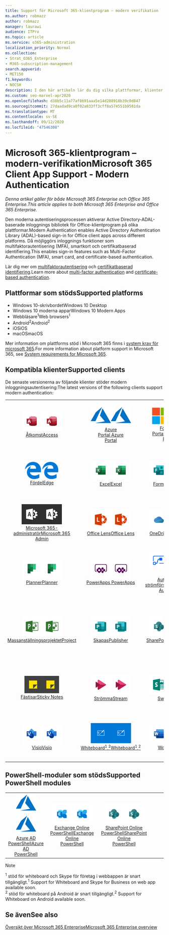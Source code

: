 ```yaml
---
title: Support för Microsoft 365-klientprogram – modern verifikation
ms.author: robmazz
author: robmazz
manager: laurawi
audience: ITPro
ms.topic: article
ms.service: o365-administration
localization_priority: Normal
ms.collection:
- Strat_O365_Enterprise
- M365-subscription-management
search.appverid:
- MET150
f1.keywords:
- NOCSH
description: I den här artikeln lär du dig vilka plattformar, klienter och PowerShell-moduler som stöder modern auktorisering för Microsoft 365.
ms.custom: seo-marvel-apr2020
ms.openlocfilehash: d38b5c11a77af8691aaa5e14d288918b39c0d847
ms.sourcegitcommit: 27daadad9ca0f02a833ff3cff8a574551b9581da
ms.translationtype: MT
ms.contentlocale: sv-SE
ms.lasthandoff: 09/12/2020
ms.locfileid: "47546308"
---
```

# <a name="microsoft-365-client-app-support---modern-authentication"></a><span data-ttu-id="7ae9a-103">Microsoft 365-klientprogram – modern-verifikation</span><span class="sxs-lookup"><span data-stu-id="7ae9a-103">Microsoft 365 Client App Support - Modern Authentication</span></span>

<span data-ttu-id="7ae9a-104">*Denna artikel gäller för både Microsoft 365 Enterprise och Office 365 Enterprise.*</span><span class="sxs-lookup"><span data-stu-id="7ae9a-104">*This article applies to both Microsoft 365 Enterprise and Office 365 Enterprise.*</span></span>

<span data-ttu-id="7ae9a-105">Den moderna autentiseringsprocessen aktiverar Active Directory-ADAL-baserade inloggnings bibliotek för Office-klientprogram på olika plattformar.</span><span class="sxs-lookup"><span data-stu-id="7ae9a-105">Modern Authentication enables Active Directory Authentication Library (ADAL)-based sign-in for Office client apps across different platforms.</span></span> <span data-ttu-id="7ae9a-106">Då möjliggörs inloggnings funktioner som multifaktorautentisering (MFA), smartkort och certifikatbaserad identifiering.</span><span class="sxs-lookup"><span data-stu-id="7ae9a-106">This enables sign-in features such as Multi-Factor Authentication (MFA), smart card, and certificate-based authentication.</span></span>

<span data-ttu-id="7ae9a-107">Lär dig mer om [multifaktorautentisering](https://docs.microsoft.com/azure/active-directory/authentication/multi-factor-authentication) och [certifikatbaserad identifiering](https://docs.microsoft.com/azure/active-directory/active-directory-certificate-based-authentication-get-started).</span><span class="sxs-lookup"><span data-stu-id="7ae9a-107">Learn more about [multi-factor authentication](https://docs.microsoft.com/azure/active-directory/authentication/multi-factor-authentication) and [certificate-based authentication](https://docs.microsoft.com/azure/active-directory/active-directory-certificate-based-authentication-get-started).</span></span>

## <a name="supported-platforms"></a><span data-ttu-id="7ae9a-108">Plattformar som stöds</span><span class="sxs-lookup"><span data-stu-id="7ae9a-108">Supported platforms</span></span>

 - <span data-ttu-id="7ae9a-109">Windows 10-skrivbordet</span><span class="sxs-lookup"><span data-stu-id="7ae9a-109">Windows 10 Desktop</span></span>
 - <span data-ttu-id="7ae9a-110">Windows 10 moderna appar</span><span class="sxs-lookup"><span data-stu-id="7ae9a-110">Windows 10 Modern Apps</span></span>
 - <span data-ttu-id="7ae9a-111">Webbläsare<sup>1</sup></span><span class="sxs-lookup"><span data-stu-id="7ae9a-111">Web browsers<sup>1</sup></span></span>
 - <span data-ttu-id="7ae9a-112">Android<sup>2</sup></span><span class="sxs-lookup"><span data-stu-id="7ae9a-112">Android<sup>2</sup></span></span>
 - <span data-ttu-id="7ae9a-113">iOS</span><span class="sxs-lookup"><span data-stu-id="7ae9a-113">iOS</span></span>
 - <span data-ttu-id="7ae9a-114">macOS</span><span class="sxs-lookup"><span data-stu-id="7ae9a-114">macOS</span></span>

<span data-ttu-id="7ae9a-115">Mer information om plattforms stöd i Microsoft 365 finns i [system krav för microsoft 365](https://products.office.com/office-system-requirements).</span><span class="sxs-lookup"><span data-stu-id="7ae9a-115">For more information about platform support in Microsoft 365, see [System requirements for Microsoft 365](https://products.office.com/office-system-requirements).</span></span>

## <a name="supported-clients"></a><span data-ttu-id="7ae9a-116">Kompatibla klienter</span><span class="sxs-lookup"><span data-stu-id="7ae9a-116">Supported clients</span></span>

<span data-ttu-id="7ae9a-117">De senaste versionerna av följande klienter stöder modern inloggningsautentisering:</span><span class="sxs-lookup"><span data-stu-id="7ae9a-117">The latest versions of the following clients support modern authentication:</span></span>

| | | | | | |
|:---:|:---:|:---:|:---:|:---:|:---:|
| <span data-ttu-id="7ae9a-118">![Access-ikon](../media/o365-access-64x64.png)</span><span class="sxs-lookup"><span data-stu-id="7ae9a-118">![Access icon](../media/o365-access-64x64.png)</span></span> <br> [<span data-ttu-id="7ae9a-119">Åtkomst</span><span class="sxs-lookup"><span data-stu-id="7ae9a-119">Access</span></span>](https://products.office.com/access) | <span data-ttu-id="7ae9a-120">![Azure-ikon](../media/o365-azure-64x64.png)</span><span class="sxs-lookup"><span data-stu-id="7ae9a-120">![Azure icon](../media/o365-azure-64x64.png)</span></span> <br> [<span data-ttu-id="7ae9a-121">Azure <br> Portal </span><span class="sxs-lookup"><span data-stu-id="7ae9a-121">Azure <br> Portal </span></span>](https://azure.microsoft.com/features/azure-portal/) | <span data-ttu-id="7ae9a-122">![Ikonen företags Portal](../media/o365-microsoft-64x64.png)</span><span class="sxs-lookup"><span data-stu-id="7ae9a-122">![Company portal icon](../media/o365-microsoft-64x64.png)</span></span> <br> [<span data-ttu-id="7ae9a-123">Företags <br> Portal </span><span class="sxs-lookup"><span data-stu-id="7ae9a-123">Company <br> Portal </span></span>](https://docs.microsoft.com/intune-user-help/sign-in-to-the-company-portal) | <span data-ttu-id="7ae9a-124">![Delve-ikon](../media/o365-delve-64x64.png)</span><span class="sxs-lookup"><span data-stu-id="7ae9a-124">![Delve icon](../media/o365-delve-64x64.png)</span></span> <br> [<span data-ttu-id="7ae9a-125">Delve</span><span class="sxs-lookup"><span data-stu-id="7ae9a-125">Delve</span></span>](https://products.office.com/business/intelligent-search) | <span data-ttu-id="7ae9a-126">![Dynamics 365-ikon](../media/o365-dynamics365-64x64.png)</span><span class="sxs-lookup"><span data-stu-id="7ae9a-126">![Dynamics 365 icon](../media/o365-dynamics365-64x64.png)</span></span> <br> [<span data-ttu-id="7ae9a-127">Dynamics 365</span><span class="sxs-lookup"><span data-stu-id="7ae9a-127">Dynamics 365</span></span>](https://dynamics.microsoft.com) 
| <span data-ttu-id="7ae9a-128">![Ikonen kant](../media/o365-edge-64x64.png)</span><span class="sxs-lookup"><span data-stu-id="7ae9a-128">![Edge icon](../media/o365-edge-64x64.png)</span></span> <br> [<span data-ttu-id="7ae9a-129">Fördel</span><span class="sxs-lookup"><span data-stu-id="7ae9a-129">Edge</span></span>](https://www.microsoft.com/windows/microsoft-edge) | <span data-ttu-id="7ae9a-130">![Excel-ikon](../media/o365-excel-64x64.png)</span><span class="sxs-lookup"><span data-stu-id="7ae9a-130">![Excel icon](../media/o365-excel-64x64.png)</span></span> <br> [<span data-ttu-id="7ae9a-131">Excel</span><span class="sxs-lookup"><span data-stu-id="7ae9a-131">Excel</span></span>](https://products.office.com/excel) | <span data-ttu-id="7ae9a-132">![Formulär ikon](../media/o365-forms-64x64.png)</span><span class="sxs-lookup"><span data-stu-id="7ae9a-132">![Forms icon](../media/o365-forms-64x64.png)</span></span> <br> [<span data-ttu-id="7ae9a-133">Formulär</span><span class="sxs-lookup"><span data-stu-id="7ae9a-133">Forms</span></span>](https://flow.microsoft.com/connectors/shared_microsoftforms/microsoft-forms/) | <span data-ttu-id="7ae9a-134">![Ikonen Kaizala](../media/o365-kaizala-64x64.png)</span><span class="sxs-lookup"><span data-stu-id="7ae9a-134">![Kaizala icon](../media/o365-kaizala-64x64.png)</span></span> <br> [<span data-ttu-id="7ae9a-135">Kaizala</span><span class="sxs-lookup"><span data-stu-id="7ae9a-135">Kaizala</span></span>](https://products.office.com/en/business/microsoft-kaizala) | <span data-ttu-id="7ae9a-136">![Ikonen Office.com](../media/o365-office-64x64.png)</span><span class="sxs-lookup"><span data-stu-id="7ae9a-136">![Office.com icon](../media/o365-office-64x64.png)</span></span> <br> [<span data-ttu-id="7ae9a-137">Office.com</span><span class="sxs-lookup"><span data-stu-id="7ae9a-137">Office.com</span></span>](https://www.office.com/) 
| <span data-ttu-id="7ae9a-138">![Administratörs ikon för Office 365](../media/o365-o365admin-64x64.png)</span><span class="sxs-lookup"><span data-stu-id="7ae9a-138">![Office 365 Admin icon](../media/o365-o365admin-64x64.png)</span></span> <br> [<span data-ttu-id="7ae9a-139">Microsoft 365- <br> administratör</span><span class="sxs-lookup"><span data-stu-id="7ae9a-139">Microsoft 365 <br> Admin</span></span>](https://products.office.com/business/manage-office-365-admin-app) | <span data-ttu-id="7ae9a-140">![Lins ikonen](../media/o365-lens-64x64.png)</span><span class="sxs-lookup"><span data-stu-id="7ae9a-140">![Lens icon](../media/o365-lens-64x64.png)</span></span> <br> [<span data-ttu-id="7ae9a-141">Office Lens</span><span class="sxs-lookup"><span data-stu-id="7ae9a-141">Office Lens</span></span>](https://www.microsoft.com/p/office-lens/9wzdncrfj3t8?activetab=pivot%3Aoverviewtab) | <span data-ttu-id="7ae9a-142">![OneDrive för företag-ikon](../media/o365-OneDrive-64x64.png)</span><span class="sxs-lookup"><span data-stu-id="7ae9a-142">![OneDrive for Business icon](../media/o365-OneDrive-64x64.png)</span></span> <br> [<span data-ttu-id="7ae9a-143">OneDrive</span><span class="sxs-lookup"><span data-stu-id="7ae9a-143">OneDrive</span></span>](https://products.office.com/onedrive-for-business/online-cloud-storage) |  <span data-ttu-id="7ae9a-144">![OneNote-ikon](../media/o365-OneNote-64x64.png)</span><span class="sxs-lookup"><span data-stu-id="7ae9a-144">![OneNote icon](../media/o365-OneNote-64x64.png)</span></span> <br> [<span data-ttu-id="7ae9a-145">OneNote</span><span class="sxs-lookup"><span data-stu-id="7ae9a-145">OneNote</span></span>](https://products.office.com/onenote) | <span data-ttu-id="7ae9a-146">![Outlook-ikon](../media/o365-outlook-64x64.png)</span><span class="sxs-lookup"><span data-stu-id="7ae9a-146">![Outlook icon](../media/o365-outlook-64x64.png)</span></span> <br> [<span data-ttu-id="7ae9a-147">Outlook</span><span class="sxs-lookup"><span data-stu-id="7ae9a-147">Outlook</span></span>](https://products.office.com/outlook) 
| <span data-ttu-id="7ae9a-148">![Planner-ikon](../media/o365-planner-64x64.png)</span><span class="sxs-lookup"><span data-stu-id="7ae9a-148">![Planner icon](../media/o365-planner-64x64.png)</span></span> <br> [<span data-ttu-id="7ae9a-149">Planner</span><span class="sxs-lookup"><span data-stu-id="7ae9a-149">Planner</span></span>](https://products.office.com/business/task-management-software) | <span data-ttu-id="7ae9a-150">![Ikonen PowerApps](../media/o365-powerapps-64x64.png)</span><span class="sxs-lookup"><span data-stu-id="7ae9a-150">![PowerApps icon](../media/o365-powerapps-64x64.png)</span></span> <br> [<span data-ttu-id="7ae9a-151">PowerApps </span><span class="sxs-lookup"><span data-stu-id="7ae9a-151">PowerApps </span></span>](https://powerapps.microsoft.com) | <span data-ttu-id="7ae9a-152">![Automatisk ström indikator](../media/o365-flow-64x64.png)</span><span class="sxs-lookup"><span data-stu-id="7ae9a-152">![Power Automate icon](../media/o365-flow-64x64.png)</span></span> <br> [<span data-ttu-id="7ae9a-153"><br>Automatisk strömförsörjning</span><span class="sxs-lookup"><span data-stu-id="7ae9a-153">Power <br> Automate</span></span>](https://flow.microsoft.com) | <span data-ttu-id="7ae9a-154">![Ikonen PowerBI](../media/o365-powerbi-64x64.png)</span><span class="sxs-lookup"><span data-stu-id="7ae9a-154">![PowerBI icon](../media/o365-powerbi-64x64.png)</span></span> <br> [<span data-ttu-id="7ae9a-155">Power BI</span><span class="sxs-lookup"><span data-stu-id="7ae9a-155">Power BI</span></span>](https://powerbi.microsoft.com)| <span data-ttu-id="7ae9a-156">![PowerPoint-ikon](../media/o365-powerpoint-64x64.png)</span><span class="sxs-lookup"><span data-stu-id="7ae9a-156">![PowerPoint icon](../media/o365-powerpoint-64x64.png)</span></span> <br> [<span data-ttu-id="7ae9a-157">PowerPoint</span><span class="sxs-lookup"><span data-stu-id="7ae9a-157">PowerPoint</span></span>](https://products.office.com/powerpoint) 
| <span data-ttu-id="7ae9a-158">![Projekt ikon](../media/o365-project-64x64.png)</span><span class="sxs-lookup"><span data-stu-id="7ae9a-158">![Project icon](../media/o365-project-64x64.png)</span></span> <br> [<span data-ttu-id="7ae9a-159">Massanställningsprojektet</span><span class="sxs-lookup"><span data-stu-id="7ae9a-159">Project</span></span>](https://products.office.com/project) | <span data-ttu-id="7ae9a-160">![Ikonen Publisher](../media/o365-publisher-64x64.png)</span><span class="sxs-lookup"><span data-stu-id="7ae9a-160">![Publisher icon](../media/o365-publisher-64x64.png)</span></span> <br> [<span data-ttu-id="7ae9a-161">Skapas</span><span class="sxs-lookup"><span data-stu-id="7ae9a-161">Publisher</span></span>](https://products.office.com/publisher) | <span data-ttu-id="7ae9a-162">![SharePoint-ikon](../media/o365-sharepoint-64x64.png)</span><span class="sxs-lookup"><span data-stu-id="7ae9a-162">![SharePoint icon](../media/o365-sharepoint-64x64.png)</span></span> <br> [<span data-ttu-id="7ae9a-163">SharePoint</span><span class="sxs-lookup"><span data-stu-id="7ae9a-163">Sharepoint</span></span>](https://products.office.com/sharepoint) | <span data-ttu-id="7ae9a-164">![Skype för företag-ikon](../media/o365-skypeforbusiness-64x64.png)</span><span class="sxs-lookup"><span data-stu-id="7ae9a-164">![Skype for Business icon](../media/o365-skypeforbusiness-64x64.png)</span></span> <br> [<span data-ttu-id="7ae9a-165">Skype för <br> företag<sup>1</sup></span><span class="sxs-lookup"><span data-stu-id="7ae9a-165">Skype for <br> Business<sup>1</sup></span></span>](https://www.skype.com/business/) | <span data-ttu-id="7ae9a-166">![Ikonen StaffHub](../media/o365-staffhub-64x64.png)</span><span class="sxs-lookup"><span data-stu-id="7ae9a-166">![StaffHub icon](../media/o365-staffhub-64x64.png)</span></span> <br> [<span data-ttu-id="7ae9a-167">StaffHub</span><span class="sxs-lookup"><span data-stu-id="7ae9a-167">StaffHub</span></span>](https://products.office.com/microsoft-staffhub/staff-scheduling-software)
| <span data-ttu-id="7ae9a-168">![Ikonen fästisar](../media/o365-stickynotes-64x64.png)</span><span class="sxs-lookup"><span data-stu-id="7ae9a-168">![Sticky Notes icon](../media/o365-stickynotes-64x64.png)</span></span> <br> [<span data-ttu-id="7ae9a-169">Fästisar</span><span class="sxs-lookup"><span data-stu-id="7ae9a-169">Sticky Notes</span></span>](https://www.microsoft.com/p/microsoft-sticky-notes/9nblggh4qghw) | <span data-ttu-id="7ae9a-170">![Ström ikonen](../media/o365-stream-64x64.png)</span><span class="sxs-lookup"><span data-stu-id="7ae9a-170">![Stream icon](../media/o365-stream-64x64.png)</span></span> <br> [<span data-ttu-id="7ae9a-171">Strömma</span><span class="sxs-lookup"><span data-stu-id="7ae9a-171">Stream</span></span>](https://stream.microsoft.com) | <span data-ttu-id="7ae9a-172">![Sway-ikon](../media/o365-sway-64x64.png)</span><span class="sxs-lookup"><span data-stu-id="7ae9a-172">![Sway icon](../media/o365-sway-64x64.png)</span></span> <br> [<span data-ttu-id="7ae9a-173">Sway</span><span class="sxs-lookup"><span data-stu-id="7ae9a-173">Sway</span></span>](https://sway.com) | <span data-ttu-id="7ae9a-174">![Ikonen Teams](../media/o365-teams-64x64.png)</span><span class="sxs-lookup"><span data-stu-id="7ae9a-174">![Teams icon](../media/o365-teams-64x64.png)</span></span> <br> [<span data-ttu-id="7ae9a-175">Teams</span><span class="sxs-lookup"><span data-stu-id="7ae9a-175">Teams</span></span>](https://products.office.com/microsoft-teams/group-chat-software) | <span data-ttu-id="7ae9a-176">![Ikonen att göra](../media/o365-todo-64x64.png)</span><span class="sxs-lookup"><span data-stu-id="7ae9a-176">![To Do icon](../media/o365-todo-64x64.png)</span></span> <br> [<span data-ttu-id="7ae9a-177">Att göra</span><span class="sxs-lookup"><span data-stu-id="7ae9a-177">To Do</span></span>](https://todo.microsoft.com) 
| <span data-ttu-id="7ae9a-178">![Visio-ikon](../media/o365-visio-64x64.png)</span><span class="sxs-lookup"><span data-stu-id="7ae9a-178">![Visio icon](../media/o365-visio-64x64.png)</span></span> <br> [<span data-ttu-id="7ae9a-179">Visio</span><span class="sxs-lookup"><span data-stu-id="7ae9a-179">Visio</span></span>](https://products.office.com/visio/flowchart-software) | <span data-ttu-id="7ae9a-180">![Whiteboard-ikon](../media/o365-whiteboard-64x64.png)</span><span class="sxs-lookup"><span data-stu-id="7ae9a-180">![Whiteboard icon](../media/o365-whiteboard-64x64.png)</span></span> <br> [<span data-ttu-id="7ae9a-181">Whiteboard<sup>1</sup>,<sup>2</sup></span><span class="sxs-lookup"><span data-stu-id="7ae9a-181">Whiteboard<sup>1</sup>,<sup>2</sup></span></span>](https://whiteboard.microsoft.com/) | <span data-ttu-id="7ae9a-182">![Word-ikon](../media/o365-word-64x64.png)</span><span class="sxs-lookup"><span data-stu-id="7ae9a-182">![Word icon](../media/o365-word-64x64.png)</span></span> <br> [<span data-ttu-id="7ae9a-183">Word</span><span class="sxs-lookup"><span data-stu-id="7ae9a-183">Word</span></span>](https://products.office.com/word) | <span data-ttu-id="7ae9a-184">![Yammer-ikon](../media/o365-yammer-64x64.png)</span><span class="sxs-lookup"><span data-stu-id="7ae9a-184">![Yammer icon](../media/o365-yammer-64x64.png)</span></span> <br> [<span data-ttu-id="7ae9a-185">Yammer</span><span class="sxs-lookup"><span data-stu-id="7ae9a-185">Yammer</span></span>](https://products.office.com/yammer/yammer-overview) | <span data-ttu-id="7ae9a-186">![Yammer-ikon](../media/o365-yammer-64x64.png)</span><span class="sxs-lookup"><span data-stu-id="7ae9a-186">![Yammer icon](../media/o365-yammer-64x64.png)</span></span> <br> [<span data-ttu-id="7ae9a-187">Yammer- <br> anmälaren</span><span class="sxs-lookup"><span data-stu-id="7ae9a-187">Yammer <br> Notifier</span></span>](https://products.office.com/yammer/yammer-overview) |  |

## <a name="supported-powershell-modules"></a><span data-ttu-id="7ae9a-188">PowerShell-moduler som stöds</span><span class="sxs-lookup"><span data-stu-id="7ae9a-188">Supported PowerShell modules</span></span>

| | | | | | |
|:---:|:---:|:---:|:---:|:---:|:---:|
| <span data-ttu-id="7ae9a-189">![Azure-ikon](../media/o365-azure-64x64.png)</span><span class="sxs-lookup"><span data-stu-id="7ae9a-189">![Azure icon](../media/o365-azure-64x64.png)</span></span> <br> [<span data-ttu-id="7ae9a-190">Azure AD <br> PowerShell</span><span class="sxs-lookup"><span data-stu-id="7ae9a-190">Azure AD <br> PowerShell</span></span>](https://docs.microsoft.com/powershell/azure/active-directory/overview?view=azureadps-2.0) | <span data-ttu-id="7ae9a-191">![Exchange-ikon](../media/o365-exchange-64x64.png)</span><span class="sxs-lookup"><span data-stu-id="7ae9a-191">![Exchange icon](../media/o365-exchange-64x64.png)</span></span> <br> [<span data-ttu-id="7ae9a-192">Exchange Online <br> PowerShell</span><span class="sxs-lookup"><span data-stu-id="7ae9a-192">Exchange Online <br> PowerShell</span></span>](https://docs.microsoft.com/powershell/exchange/exchange-online-powershell) | <span data-ttu-id="7ae9a-193">![SharePoint-ikon](../media/o365-sharepoint-64x64.png)</span><span class="sxs-lookup"><span data-stu-id="7ae9a-193">![SharePoint icon](../media/o365-sharepoint-64x64.png)</span></span> <br> [<span data-ttu-id="7ae9a-194">SharePoint Online <br> PowerShell</span><span class="sxs-lookup"><span data-stu-id="7ae9a-194">SharePoint Online <br> PowerShell</span></span>](https://docs.microsoft.com/powershell/sharepoint/sharepoint-online/connect-sharepoint-online)

> [!NOTE]
> <span data-ttu-id="7ae9a-195"><sup>1</sup> stöd för whiteboard och Skype för företag i webbappen är snart tillgängligt.</span><span class="sxs-lookup"><span data-stu-id="7ae9a-195"><sup>1</sup> Support for Whiteboard and Skype for Business on web app available soon.</span></span> <br>
> <span data-ttu-id="7ae9a-196"><sup>2</sup> stöd för whiteboard på Android är snart tillgängligt.</span><span class="sxs-lookup"><span data-stu-id="7ae9a-196"><sup>2</sup> Support for Whiteboard on Android available soon.</span></span>

## <a name="see-also"></a><span data-ttu-id="7ae9a-197">Se även</span><span class="sxs-lookup"><span data-stu-id="7ae9a-197">See also</span></span>

[<span data-ttu-id="7ae9a-198">Översikt över Microsoft 365 Enterprise</span><span class="sxs-lookup"><span data-stu-id="7ae9a-198">Microsoft 365 Enterprise overview</span></span>](microsoft-365-overview.md)
